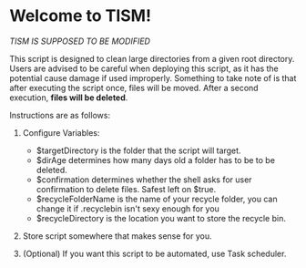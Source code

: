 # Welcome to TISM!
*TISM IS SUPPOSED TO BE MODIFIED*

This script is designed to clean large directories from a given root directory.
Users are advised to be careful when deploying this script, as it has the potential cause damage if used improperly.
Something to take note of is that after executing the script once, files will be moved. After a second execution, **files will be deleted**.

Instructions are as follows:

1. Configure Variables:
	- $targetDirectory is the folder that the script will target.
	- $dirAge determines how many days old a folder has to be to be deleted.
	- $confirmation determines whether the shell asks for user confirmation to delete files. Safest left on $true.
	- $recycleFolderName is the name of your recycle folder, you can change it if .recyclebin isn't sexy enough for you
	- $recycleDirectory is the location you want to store the recycle bin.
	
	
2. Store script somewhere that makes sense for you.

3. (Optional) If you want this script to be automated, use Task scheduler.